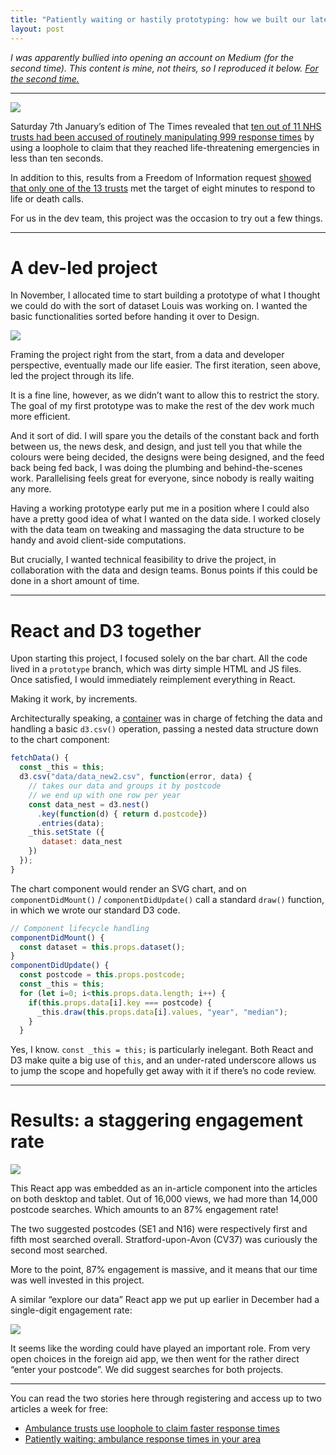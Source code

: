 ```yaml
---
title: "Patiently waiting or hastily prototyping: how we built our latest bespoke interactive in React and D3"
layout: post
---
```

*I was apparently bullied into opening an account on Medium (for the second time). This content is mine, not theirs, so I reproduced it below. [For the second time.](https://blog.basilesimon.fr/2016/10/26/learning-react-in-2-weeks/)*

---

![](https://cdn-images-1.medium.com/max/1600/1*-2nVNDXlFP-B-PYmFanXqA.png)

Saturday 7th January’s edition of The Times revealed that [ten out of 11 NHS trusts had been accused of routinely manipulating 999 response times](http://www.thetimes.co.uk/past-six-days/2017-01-07/news/ambulance-trusts-use-loophole-to-claim-faster-response-times-9mt7hgbp5) by using a loophole to claim that they reached life-threatening emergencies in less than ten seconds.

In addition to this, results from a Freedom of Information request [showed that only one of the 13 trusts](http://www.thetimes.co.uk/article/patiently-waiting-ambulance-response-times-in-your-area-gdrw9vwzc) met the target of eight minutes to respond to life or death calls.

For us in the dev team, this project was the occasion to try out a few things.

---

# A dev-led project

In November, I allocated time to start building a prototype of what I thought we could do with the sort of dataset Louis was working on. I wanted the basic functionalities sorted before handing it over to Design.

![](https://cdn-images-1.medium.com/max/1600/1*fPvIPnSSdV-pLk-L43xbVQ.png)

Framing the project right from the start, from a data and developer perspective, eventually made our life easier. The first iteration, seen above, led the project through its life.

It is a fine line, however, as we didn’t want to allow this to restrict the story. The goal of my first prototype was to make the rest of the dev work much more efficient.

And it sort of did. I will spare you the details of the constant back and forth between us, the news desk, and design, and just tell you that while the colours were being decided, the designs were being designed, and the feed back being fed back, I was doing the plumbing and behind-the-scenes work. Parallelising feels great for everyone, since nobody is really waiting any more.

Having a working prototype early put me in a position where I could also have a pretty good idea of what I wanted on the data side. I worked closely with the data team on tweaking and massaging the data structure to be handy and avoid client-side computations.

But crucially, I wanted technical feasibility to drive the project, in collaboration with the data and design teams. Bonus points if this could be done in a short amount of time.

---

# React and D3 together

Upon starting this project, I focused solely on the bar chart. All the code lived in a `prototype` branch, which was dirty simple HTML and JS files. Once satisfied, I would immediately reimplement everything in React.

Making it work, by increments.

Architecturally speaking, a [container](https://medium.com/@learnreact/container-components-c0e67432e005#.glulmmq89) was in charge of fetching the data and handling a basic `d3.csv()` operation, passing a nested data structure down to the chart component:

```javascript
fetchData() {    
  const _this = this;    
  d3.csv("data/data_new2.csv", function(error, data) {       
    // takes our data and groups it by postcode      
    // we end up with one row per year      
    const data_nest = d3.nest()        
      .key(function(d) { return d.postcode})        
      .entries(data);       
    _this.setState ({        
       dataset: data_nest      
    })    
  });  
}
```

The chart component would render an SVG chart, and on `componentDidMount()` / `componentDidUpdate()` call a standard `draw()` function, in which we wrote our standard D3 code.

```javascript
// Component lifecycle handling  
componentDidMount() {    
  const dataset = this.props.dataset();  
}   
componentDidUpdate() {    
  const postcode = this.props.postcode;    
  const _this = this;    
  for (let i=0; i<this.props.data.length; i++) {      
    if(this.props.data[i].key === postcode) {        
      _this.draw(this.props.data[i].values, "year", "median");      
    }    
  }
```

Yes, I know. `const _this = this;` is particularly inelegant. Both React and D3 make quite a big use of `this`, and an under-rated underscore allows us to jump the scope and hopefully get away with it if there’s no code review.

---

# Results: a staggering engagement rate

![](https://cdn-images-1.medium.com/max/1600/1*_pVI8zwE-fLXqKF-XtsDpw.png)

This React app was embedded as an in-article component into the articles on both desktop and tablet. Out of 16,000 views, we had more than 14,000 postcode searches. Which amounts to an 87% engagement rate!

The two suggested postcodes (SE1 and N16) were respectively first and fifth most searched overall. Stratford-upon-Avon (CV37) was curiously the second most searched.

More to the point, 87% engagement is massive, and it means that our time was well invested in this project.

A similar “explore our data” React app we put up earlier in December had a single-digit engagement rate:

![](https://cdn-images-1.medium.com/max/1600/1*9ty6hlR9fHdGZ8Qbc3CVXw.png)

It seems like the wording could have played an important role. From very open choices in the foreign aid app, we then went for the rather direct “enter your postcode”. We did suggest searches for both projects.

---

You can read the two stories here through registering and access up to two articles a week for free:

* [Ambulance trusts use loophole to claim faster response times](http://www.thetimes.co.uk/past-six-days/2017-01-07/news/ambulance-trusts-use-loophole-to-claim-faster-response-times-9mt7hgbp5)
* [Patiently waiting: ambulance response times in your area](http://www.thetimes.co.uk/article/patiently-waiting-ambulance-response-times-in-your-area-gdrw9vwzc)
